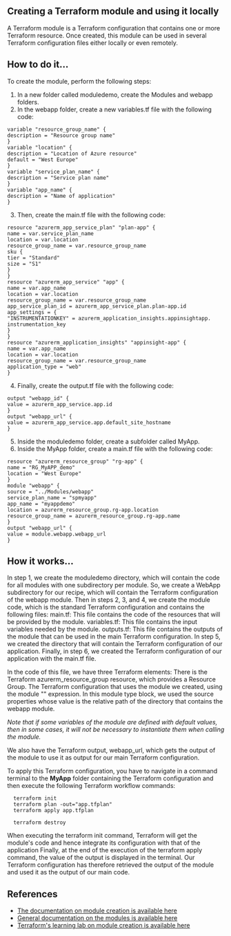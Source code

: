 ## Creating a Terraform module and using it locally

A Terraform module is a Terraform configuration that contains one or more Terraform resource. Once created, this module can be used in several Terraform configuration files either locally or even remotely.

## How to do it…
To create the module, perform the following steps:
1. In a new folder called moduledemo, create the Modules and webapp folders.
2. In the webapp folder, create a new variables.tf file with the following code:
```
variable "resource_group_name" {
description = "Resource group name"
}
variable "location" {
description = "Location of Azure resource"
default = "West Europe"
}
variable "service_plan_name" {
description = "Service plan name"
}
variable "app_name" {
description = "Name of application"
}
```
3. Then, create the main.tf file with the following code:
```
resource "azurerm_app_service_plan" "plan-app" {
name = var.service_plan_name
location = var.location
resource_group_name = var.resource_group_name
sku {
tier = "Standard"
size = "S1"
}
}
resource "azurerm_app_service" "app" {
name = var.app_name
location = var.location
resource_group_name = var.resource_group_name
app_service_plan_id = azurerm_app_service_plan.plan-app.id
app_settings = {
"INSTRUMENTATIONKEY" = azurerm_application_insights.appinsightapp.
instrumentation_key
}
}
resource "azurerm_application_insights" "appinsight-app" {
name = var.app_name
location = var.location
resource_group_name = var.resource_group_name
application_type = "web"
}
```
4. Finally, create the output.tf file with the following code:
```
output "webapp_id" {
value = azurerm_app_service.app.id
}
output "webapp_url" {
value = azurerm_app_service.app.default_site_hostname
}
```
5. Inside the moduledemo folder, create a subfolder called MyApp.
6. Inside the MyApp folder, create a main.tf file with the following code:
```
resource "azurerm_resource_group" "rg-app" {
name = "RG_MyAPP_demo"
location = "West Europe"
}
module "webapp" {
source = "../Modules/webapp"
service_plan_name = "spmyapp"
app_name = "myappdemo"
location = azurerm_resource_group.rg-app.location
resource_group_name = azurerm_resource_group.rg-app.name
}
output "webapp_url" {
value = module.webapp.webapp_url
}
```
## How it works…
In step 1, we create the moduledemo directory, which will contain the code for all modules with one subdirectory per module. So, we create a WebApp subdirectory for our recipe, which will contain the Terraform configuration of the webapp module. Then in steps 2, 3, and 4, we create the module code, which is the standard Terraform configuration and contains the following files:
main.tf: This file contains the code of the resources that will be provided by the module. variables.tf: This file contains the input variables needed by the module. 
outputs.tf: This file contains the outputs of the module that can be used in the main Terraform configuration.
In step 5, we created the directory that will contain the Terraform configuration of our application. Finally, in step 6, we created the Terraform configuration of our application with the main.tf file.

In the code of this file, we have three Terraform elements: There is the Terraform azurerm_resource_group resource, which provides a
Resource Group.
The Terraform configuration that uses the module we created, using the module "<module name>" expression. In this module type block, we used the source
properties whose value is the relative path of the directory that contains the webapp module.

*Note that if some variables of the module are defined with default values, then in some cases, it will not be necessary to instantiate them when calling the module.*

We also have the Terraform output, webapp_url, which gets the output of the module to use it as output for our main Terraform configuration.


To apply this Terraform configuration, you have to navigate in a command terminal to the **MyApp** folder containing the Terraform configuration and then execute the following Terraform workflow commands:
```
  terraform init
  terraform plan -out="app.tfplan"
  terraform apply app.tfplan 
  
  terraform destroy 
```
When executing the terraform init command, Terraform will get the module's code and hence integrate its configuration with that of the application
Finally, at the end of the execution of the terraform apply command, the value of the output is displayed in the terminal.
Our Terraform configuration has therefore retrieved the output of the module and used it as the output of our main code.


## References
- [The documentation on module creation is available here](https://www.terraform.io/language/modules/develop)
- [General documentation on the modules is available here](https://www.terraform.io/language/modules/syntax)
- [Terraform's learning lab on module creation is available here](https://learn.hashicorp.com/tutorials/terraform/module-create)
